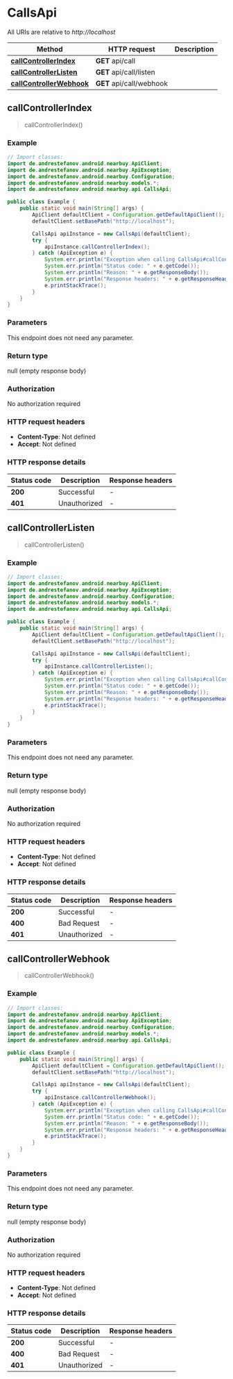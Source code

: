# CallsApi

All URIs are relative to *http://localhost*

Method | HTTP request | Description
------------- | ------------- | -------------
[**callControllerIndex**](CallsApi.md#callControllerIndex) | **GET** api/call | 
[**callControllerListen**](CallsApi.md#callControllerListen) | **GET** api/call/listen | 
[**callControllerWebhook**](CallsApi.md#callControllerWebhook) | **GET** api/call/webhook | 



## callControllerIndex

> callControllerIndex()



### Example

```java
// Import classes:
import de.andrestefanov.android.nearbuy.ApiClient;
import de.andrestefanov.android.nearbuy.ApiException;
import de.andrestefanov.android.nearbuy.Configuration;
import de.andrestefanov.android.nearbuy.models.*;
import de.andrestefanov.android.nearbuy.api.CallsApi;

public class Example {
    public static void main(String[] args) {
        ApiClient defaultClient = Configuration.getDefaultApiClient();
        defaultClient.setBasePath("http://localhost");

        CallsApi apiInstance = new CallsApi(defaultClient);
        try {
            apiInstance.callControllerIndex();
        } catch (ApiException e) {
            System.err.println("Exception when calling CallsApi#callControllerIndex");
            System.err.println("Status code: " + e.getCode());
            System.err.println("Reason: " + e.getResponseBody());
            System.err.println("Response headers: " + e.getResponseHeaders());
            e.printStackTrace();
        }
    }
}
```

### Parameters

This endpoint does not need any parameter.

### Return type

null (empty response body)

### Authorization

No authorization required

### HTTP request headers

- **Content-Type**: Not defined
- **Accept**: Not defined

### HTTP response details
| Status code | Description | Response headers |
|-------------|-------------|------------------|
| **200** | Successful |  -  |
| **401** | Unauthorized |  -  |


## callControllerListen

> callControllerListen()



### Example

```java
// Import classes:
import de.andrestefanov.android.nearbuy.ApiClient;
import de.andrestefanov.android.nearbuy.ApiException;
import de.andrestefanov.android.nearbuy.Configuration;
import de.andrestefanov.android.nearbuy.models.*;
import de.andrestefanov.android.nearbuy.api.CallsApi;

public class Example {
    public static void main(String[] args) {
        ApiClient defaultClient = Configuration.getDefaultApiClient();
        defaultClient.setBasePath("http://localhost");

        CallsApi apiInstance = new CallsApi(defaultClient);
        try {
            apiInstance.callControllerListen();
        } catch (ApiException e) {
            System.err.println("Exception when calling CallsApi#callControllerListen");
            System.err.println("Status code: " + e.getCode());
            System.err.println("Reason: " + e.getResponseBody());
            System.err.println("Response headers: " + e.getResponseHeaders());
            e.printStackTrace();
        }
    }
}
```

### Parameters

This endpoint does not need any parameter.

### Return type

null (empty response body)

### Authorization

No authorization required

### HTTP request headers

- **Content-Type**: Not defined
- **Accept**: Not defined

### HTTP response details
| Status code | Description | Response headers |
|-------------|-------------|------------------|
| **200** | Successful |  -  |
| **400** | Bad Request |  -  |
| **401** | Unauthorized |  -  |


## callControllerWebhook

> callControllerWebhook()



### Example

```java
// Import classes:
import de.andrestefanov.android.nearbuy.ApiClient;
import de.andrestefanov.android.nearbuy.ApiException;
import de.andrestefanov.android.nearbuy.Configuration;
import de.andrestefanov.android.nearbuy.models.*;
import de.andrestefanov.android.nearbuy.api.CallsApi;

public class Example {
    public static void main(String[] args) {
        ApiClient defaultClient = Configuration.getDefaultApiClient();
        defaultClient.setBasePath("http://localhost");

        CallsApi apiInstance = new CallsApi(defaultClient);
        try {
            apiInstance.callControllerWebhook();
        } catch (ApiException e) {
            System.err.println("Exception when calling CallsApi#callControllerWebhook");
            System.err.println("Status code: " + e.getCode());
            System.err.println("Reason: " + e.getResponseBody());
            System.err.println("Response headers: " + e.getResponseHeaders());
            e.printStackTrace();
        }
    }
}
```

### Parameters

This endpoint does not need any parameter.

### Return type

null (empty response body)

### Authorization

No authorization required

### HTTP request headers

- **Content-Type**: Not defined
- **Accept**: Not defined

### HTTP response details
| Status code | Description | Response headers |
|-------------|-------------|------------------|
| **200** | Successful |  -  |
| **400** | Bad Request |  -  |
| **401** | Unauthorized |  -  |

